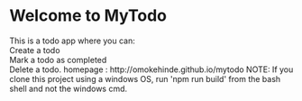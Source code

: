<h1>Welcome to MyTodo</h1>
This is a todo app where you can: <br>
Create a todo <br>
Mark a todo as completed <br>
Delete a todo.
homepage : http://omokehinde.github.io/mytodo
NOTE:
  If you clone this project using a windows OS, run 'npm run build' from
  the bash shell and not the windows cmd.
